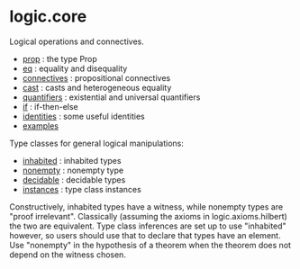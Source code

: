 logic.core
==========

Logical operations and connectives.

* [prop](prop.lean) : the type Prop
* [eq](eq.lean) : equality and disequality
* [connectives](connectives.lean) : propositional connectives
* [cast](cast.lean) : casts and heterogeneous equality
* [quantifiers](quantifiers.lean) : existential and universal quantifiers
* [if](if.lean) : if-then-else
* [identities](identities.lean) : some useful identities
* [examples](examples/examples.md)

Type classes for general logical manipulations:

* [inhabited](inhabited.lean) : inhabited types
* [nonempty](nonempty.lean) : nonempty type
* [decidable](decidable.lean) : decidable types
* [instances](instances.lean) : type class instances

Constructively, inhabited types have a witness, while nonempty types
are "proof irrelevant". Classically (assuming the axioms in
logic.axioms.hilbert) the two are equivalent. Type class inferences
are set up to use "inhabited" however, so users should use that to
declare that types have an element. Use "nonempty" in the hypothesis
of a theorem when the theorem does not depend on the witness chosen.



